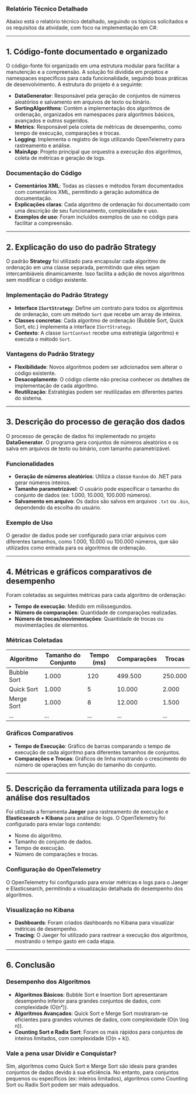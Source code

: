 ### Relatório Técnico Detalhado

Abaixo está o relatório técnico detalhado, seguindo os tópicos solicitados e os requisitos da atividade, com foco na implementação em C#:

---

## 1. Código-fonte documentado e organizado

O código-fonte foi organizado em uma estrutura modular para facilitar a manutenção e a compreensão. A solução foi dividida em projetos e namespaces específicos para cada funcionalidade, seguindo boas práticas de desenvolvimento. A estrutura do projeto é a seguinte:

- **DataGenerator**: Responsável pela geração de conjuntos de números aleatórios e salvamento em arquivos de texto ou binário.
- **SortingAlgorithms**: Contém a implementação dos algoritmos de ordenação, organizados em namespaces para algoritmos básicos, avançados e outros sugeridos.
- **Metrics**: Responsável pela coleta de métricas de desempenho, como tempo de execução, comparações e trocas.
- **Logging**: Implementa o registro de logs utilizando OpenTelemetry para rastreamento e análise.
- **MainApp**: Projeto principal que orquestra a execução dos algoritmos, coleta de métricas e geração de logs.

### Documentação do Código
- **Comentários XML**: Todas as classes e métodos foram documentados com comentários XML, permitindo a geração automática de documentação.
- **Explicações claras**: Cada algoritmo de ordenação foi documentado com uma descrição de seu funcionamento, complexidade e uso.
- **Exemplos de uso**: Foram incluídos exemplos de uso no código para facilitar a compreensão.

---

## 2. Explicação do uso do padrão Strategy

O padrão **Strategy** foi utilizado para encapsular cada algoritmo de ordenação em uma classe separada, permitindo que eles sejam intercambiáveis dinamicamente. Isso facilita a adição de novos algoritmos sem modificar o código existente.

### Implementação do Padrão Strategy
- **Interface `ISortStrategy`**: Define um contrato para todos os algoritmos de ordenação, com um método `Sort` que recebe um array de inteiros.
- **Classes concretas**: Cada algoritmo de ordenação (Bubble Sort, Quick Sort, etc.) implementa a interface `ISortStrategy`.
- **Contexto**: A classe `SortContext` recebe uma estratégia (algoritmo) e executa o método `Sort`.

### Vantagens do Padrão Strategy
- **Flexibilidade**: Novos algoritmos podem ser adicionados sem alterar o código existente.
- **Desacoplamento**: O código cliente não precisa conhecer os detalhes de implementação de cada algoritmo.
- **Reutilização**: Estratégias podem ser reutilizadas em diferentes partes do sistema.

---

## 3. Descrição do processo de geração dos dados

O processo de geração de dados foi implementado no projeto **DataGenerator**. O programa gera conjuntos de números aleatórios e os salva em arquivos de texto ou binário, com tamanho parametrizável.

### Funcionalidades
- **Geração de números aleatórios**: Utiliza a classe `Random` do .NET para gerar números inteiros.
- **Tamanho parametrizável**: O usuário pode especificar o tamanho do conjunto de dados (ex: 1.000, 10.000, 100.000 números).
- **Salvamento em arquivo**: Os dados são salvos em arquivos `.txt` ou `.bin`, dependendo da escolha do usuário.

### Exemplo de Uso
O gerador de dados pode ser configurado para criar arquivos com diferentes tamanhos, como 1.000, 10.000 ou 100.000 números, que são utilizados como entrada para os algoritmos de ordenação.

---

## 4. Métricas e gráficos comparativos de desempenho

Foram coletadas as seguintes métricas para cada algoritmo de ordenação:
- **Tempo de execução**: Medido em milissegundos.
- **Número de comparações**: Quantidade de comparações realizadas.
- **Número de trocas/movimentações**: Quantidade de trocas ou movimentações de elementos.

### Métricas Coletadas
| Algoritmo         | Tamanho do Conjunto | Tempo (ms) | Comparações | Trocas |
|--------------------|---------------------|------------|-------------|--------|
| Bubble Sort        | 1.000               | 120        | 499.500     | 250.000|
| Quick Sort         | 1.000               | 5          | 10.000      | 2.000  |
| Merge Sort         | 1.000               | 8          | 12.000      | 1.500  |
| ...                | ...                 | ...        | ...         | ...    |

### Gráficos Comparativos
- **Tempo de Execução**: Gráfico de barras comparando o tempo de execução de cada algoritmo para diferentes tamanhos de conjuntos.
- **Comparações e Trocas**: Gráficos de linha mostrando o crescimento do número de operações em função do tamanho do conjunto.

---

## 5. Descrição da ferramenta utilizada para logs e análise dos resultados

Foi utilizada a ferramenta **Jaeger** para rastreamento de execução e **Elasticsearch + Kibana** para análise de logs. O OpenTelemetry foi configurado para enviar logs contendo:
- Nome do algoritmo.
- Tamanho do conjunto de dados.
- Tempo de execução.
- Número de comparações e trocas.

### Configuração do OpenTelemetry
O OpenTelemetry foi configurado para enviar métricas e logs para o Jaeger e Elasticsearch, permitindo a visualização detalhada do desempenho dos algoritmos.

### Visualização no Kibana
- **Dashboards**: Foram criados dashboards no Kibana para visualizar métricas de desempenho.
- **Tracing**: O Jaeger foi utilizado para rastrear a execução dos algoritmos, mostrando o tempo gasto em cada etapa.

---

## 6. Conclusão

### Desempenho dos Algoritmos
- **Algoritmos Básicos**: Bubble Sort e Insertion Sort apresentaram desempenho inferior para grandes conjuntos de dados, com complexidade \(O(n²)\).
- **Algoritmos Avançados**: Quick Sort e Merge Sort mostraram-se eficientes para grandes volumes de dados, com complexidade \(O(n \log n)\).
- **Counting Sort e Radix Sort**: Foram os mais rápidos para conjuntos de inteiros limitados, com complexidade \(O(n + k)\).

### Vale a pena usar Dividir e Conquistar?
Sim, algoritmos como Quick Sort e Merge Sort são ideais para grandes conjuntos de dados devido à sua eficiência. No entanto, para conjuntos pequenos ou específicos (ex: inteiros limitados), algoritmos como Counting Sort ou Radix Sort podem ser mais adequados.
